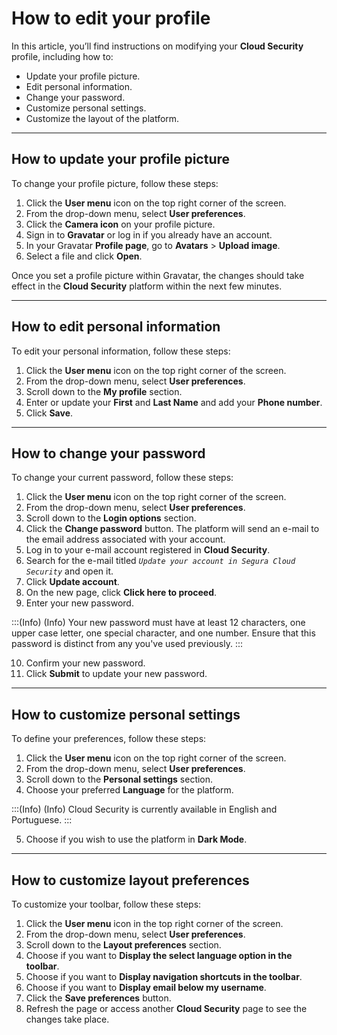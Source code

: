 # How to edit your profile

In this article, you’ll find instructions on modifying your **Cloud Security** profile, including how to:

- Update your profile picture.
- Edit personal information.
- Change your password.
- Customize personal settings.
- Customize the layout of the platform.

---

## How to update your profile picture

To change your profile picture, follow these steps:

1. Click the **User menu** icon on the top right corner of the screen.
2. From the drop-down menu, select **User preferences**.
3. Click the **Camera icon** on your profile picture.
4. Sign in to **Gravatar** or log in if you already have an account.
5. In your Gravatar **Profile page**, go to **Avatars** > **Upload image**.
6. Select a file and click **Open**.

Once you set a profile picture within Gravatar, the changes should take effect in the **Cloud Security** platform within the next few minutes.

---

## How to edit personal information

To edit your personal information, follow these steps:

1. Click the **User menu** icon on the top right corner of the screen.
2. From the drop-down menu, select **User preferences**.
3. Scroll down to the **My profile** section.
4. Enter or update your **First** and **Last Name** and add your **Phone number**.
5. Click **Save**.

---

## How to change your password

To change your current password, follow these steps:

1. Click the **User menu** icon on the top right corner of the screen.
2. From the drop-down menu, select **User preferences**.
3. Scroll down to the **Login options** section.
4. Click the **Change password** button. The platform will send an e-mail to the email address associated with your account.
5. Log in to your e-mail account registered in **Cloud Security**.
6. Search for the e-mail titled *`Update your account in Segura Cloud Security`* and open it.
7. Click **Update account**.
8. On the new page, click **Click here to proceed**.
9. Enter your new password.

:::(Info) (Info)
Your new password must have at least 12 characters, one upper case letter, one special character, and one number. Ensure that this password is distinct from any you've used previously.
:::

10. Confirm your new password.
11. Click **Submit** to update your new password.

---

## How to customize personal settings

To define your preferences, follow these steps:

1. Click the **User menu** icon on the top right corner of the screen.
2. From the drop-down menu, select **User preferences**.
3. Scroll down to the **Personal settings** section.
4. Choose your preferred **Language** for the platform.

:::(Info) (Info)
Cloud Security is currently available in English and Portuguese.
:::

5. Choose if you wish to use the platform in **Dark Mode**.

---

## How to customize layout preferences

To customize your toolbar, follow these steps:

1. Click the **User menu** icon in the top right corner of the screen.
2. From the drop-down menu, select **User preferences**.
3. Scroll down to the **Layout preferences** section.
4. Choose if you want to **Display the select language option in the toolbar**.
5. Choose if you want to **Display navigation shortcuts in the toolbar**.
6. Choose if you want to **Display email below my username**.
7. Click the **Save preferences** button.
8. Refresh the page or access another **Cloud Security** page to see the changes take place.